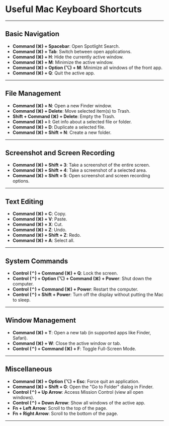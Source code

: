 # Useful Mac Keyboard Shortcuts

---

## **Basic Navigation**
- **Command (⌘) + Spacebar**: Open Spotlight Search.  
- **Command (⌘) + Tab**: Switch between open applications.  
- **Command (⌘) + H**: Hide the currently active window.  
- **Command (⌘) + M**: Minimize the active window.  
- **Command (⌘) + Option (⌥) + M**: Minimize all windows of the front app.  
- **Command (⌘) + Q**: Quit the active app.  

---

## **File Management**
- **Command (⌘) + N**: Open a new Finder window.  
- **Command (⌘) + Delete**: Move selected item(s) to Trash.  
- **Shift + Command (⌘) + Delete**: Empty the Trash.  
- **Command (⌘) + I**: Get info about a selected file or folder.  
- **Command (⌘) + D**: Duplicate a selected file.  
- **Command (⌘) + Shift + N**: Create a new folder.  

---

## **Screenshot and Screen Recording**
- **Command (⌘) + Shift + 3**: Take a screenshot of the entire screen.  
- **Command (⌘) + Shift + 4**: Take a screenshot of a selected area.  
- **Command (⌘) + Shift + 5**: Open screenshot and screen recording options.  

---

## **Text Editing**
- **Command (⌘) + C**: Copy.  
- **Command (⌘) + V**: Paste.  
- **Command (⌘) + X**: Cut.  
- **Command (⌘) + Z**: Undo.  
- **Command (⌘) + Shift + Z**: Redo.  
- **Command (⌘) + A**: Select all.  

---

## **System Commands**
- **Control (⌃) + Command (⌘) + Q**: Lock the screen.  
- **Control (⌃) + Option (⌥) + Command (⌘) + Power**: Shut down the computer.  
- **Control (⌃) + Command (⌘) + Power**: Restart the computer.  
- **Control (⌃) + Shift + Power**: Turn off the display without putting the Mac to sleep.  

---

## **Window Management**
- **Command (⌘) + T**: Open a new tab (in supported apps like Finder, Safari).  
- **Command (⌘) + W**: Close the active window or tab.  
- **Control (⌃) + Command (⌘) + F**: Toggle Full-Screen Mode.  

---

## **Miscellaneous**
- **Command (⌘) + Option (⌥) + Esc**: Force quit an application.  
- **Command (⌘) + Shift + G**: Open the "Go to Folder" dialog in Finder.  
- **Control (⌃) + Up Arrow**: Access Mission Control (view all open windows).  
- **Control (⌃) + Down Arrow**: Show all windows of the active app.  
- **Fn + Left Arrow**: Scroll to the top of the page.  
- **Fn + Right Arrow**: Scroll to the bottom of the page.  

---

